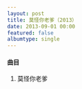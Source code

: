 ```yaml
---
layout: post
title: 莫怪你老爹（2013）
date: 2013-09-01 00:00
featured: false
albumtype: single
---
```


#### 曲目

1. 莫怪你老爹
